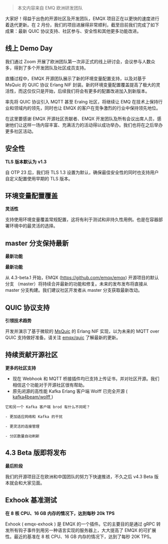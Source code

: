> 本文内容来自 EMQ 欧洲研发团队



大家好！得益于出色的开源社区及开发团队，EMQX 项目正在以更快的速度进行着迭代更新。在 2 月份，我们的项目进展得非常顺利，截至目前我们完成了如下成果：最新 QUIC 协议支持、社区参与、安全性和其他更多功能改进。 

## 线上 Demo Day

我们通过 Zoom 开展了欧洲团队第一次非正式的线上研讨会，会议参与人数众多，得到了多个开发团队及社区成员支持。

直播过程中，EMQX 开源团队展示了新的环境变量配置支持，以及对基于 MsQuic 的 QUIC 协议 Erlang NIF 封装。新的环境变量配置覆盖提高了极大的灵活性，而这仅仅只是开始，后续我们将会有更多的配置改进加入到新版本。

率先将 QUIC 协议引入 MQTT 甚至 Eralng 社区，将继续让 EMQ 在技术上保持行业和领域内的领先，同时也让 EMQX 的客户在竞争激烈的行业中保持领先地位。

在这里要感谢 EMQX 开源社区贡献者、EMQX 开发团队及所有会议出席人员，感谢他们让这样一场内容丰富、充满活力的活动得以成功举办。我们也将在之后举办更多社区活动。



## 安全性

**TLS** **版本默认为** **v1.3**

自 OTP 23 后，我们将 TLS 1.3 设置为默认，确保最佳安全性的同时也支持用户自定义配置使用早期的 TLS 版本。



## 环境变量配置覆盖

**灵活性**

支持使用环境变量覆盖常规配置，这将有利于测试和非持久性用例。也是在容器部署环境中的最灵活的选择。



## master 分支保持最新

**最新功能**

**最新功能**

从 4.3-beta.1 开始，EMQX (https://github.com/emqx/emqx) 开源项目的默认分支 （master）将持续合并最新的功能和修复。未来的发布发布将直接从 master 分支构建。我们建议社区开发者从 master 分支获取最新改动。



## QUIC 协议支持

**引领技术趋势**

开发并演示了基于微软的 [MsQuic](https://github.com/microsoft/msquic) 的 Erlang NIF 实现，以为未来的 MQTT over QUIC 支持做好准备。请关注 [emqx/quic](https://github.com/emqx/quic) 了解最新的更新。



## 持续贡献开源社区

**更多的社区支持**

  - 现在 Webhook 和 MQTT 桥接插件均已支持上传证书，并对社区开源。我们相信这个功能对于开源社区很有帮助。
  - 原先闭源的高性能 Kafka Erlang 客户端 Wolff 已完全开源 ( [kafka4beam/wolff ](https://github.com/kafka4beam/wolff))

```
它和另一个 Kafka 客户端 brod 有什么不同呢？

- 更加适应网络和 Kafka 的干扰

- 更灵活的连接管理

- 分区数量自动刷新
```



## 4.3 Beta 版即将发布

**最后阶段**

我们的开源项目正在欧洲和中国团队的努力下快速推进，不久之后 v4.3 Beta 版本就会和大家见面。



## Exhook 基准测试

**在** **8** **核** **CPU、16 GB** **内存的情况下，达到每秒** **20k TPS**

Exhook ( emqx-exhook ) 是 EMQX 的一个插件。它的主要目的是通过 gRPC 转发所有钩子事件到用另一种语言实现的服务器上，大大提高了 EMQX 的可扩展性。最近的基准在 8 核 CPU、16 GB 内存的情况下，达到了每秒 20K TPS。
